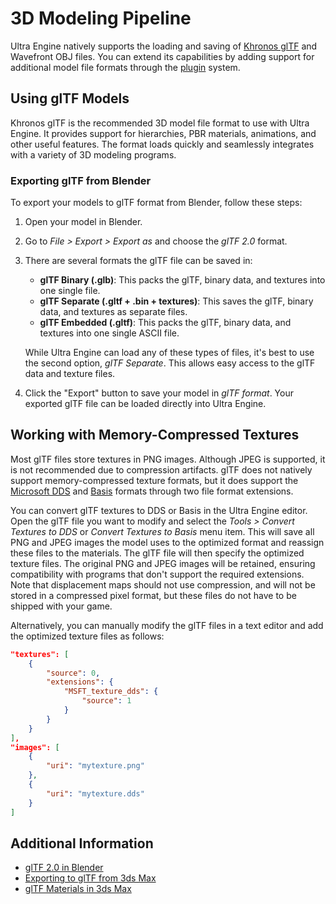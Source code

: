 # 3D Modeling Pipeline

Ultra Engine natively supports the loading and saving of [Khronos glTF](https://www.khronos.org/gltf/) and Wavefront OBJ files. You can extend its capabilities by adding support for additional model file formats through the [plugin](Plugin.md) system.

## Using glTF Models

Khronos glTF is the recommended 3D model file format to use with Ultra Engine. It provides support for hierarchies, PBR materials, animations, and other useful features. The format loads quickly and seamlessly integrates with a variety of 3D modeling programs.

### Exporting glTF from Blender

To export your models to glTF format from Blender, follow these steps:

1. Open your model in Blender.

2. Go to *File > Export > Export as* and choose the *glTF 2.0* format.

3. There are several formats the glTF file can be saved in:

   - **glTF Binary (.glb)**: This packs the glTF, binary data, and textures into one single file.
   - **glTF Separate (.gltf + .bin + textures)**: This saves the glTF, binary data, and textures as separate files.
   - **glTF Embedded (.gltf)**: This packs the glTF, binary data, and textures into one single ASCII file.

   While Ultra Engine can load any of these types of files, it's best to use the second option, *glTF Separate*. This allows easy access to the glTF data and texture files.

5. Click the "Export" button to save your model in *glTF format*. Your exported glTF file can be loaded directly into Ultra Engine.

## Working with Memory-Compressed Textures

Most glTF files store textures in PNG images. Although JPEG is supported, it is not recommended due to compression artifacts. glTF does not natively support memory-compressed texture formats, but it does support the [Microsoft DDS](https://github.com/KhronosGroup/glTF/tree/main/extensions/2.0/Vendor/MSFT_texture_dds) and [Basis](https://github.com/KhronosGroup/glTF/tree/main/extensions/2.0/Khronos/KHR_texture_basisu) formats through two file format extensions.

You can convert glTF textures to DDS or Basis in the Ultra Engine editor. Open the glTF file you want to modify and select the *Tools > Convert Textures to DDS* or *Convert Textures to Basis* menu item. This will save all PNG and JPEG images the model uses to the optimized format and reassign these files to the materials. The glTF file will then specify the optimized texture files. The original PNG and JPEG images will be retained, ensuring compatibility with programs that don't support the required extensions. Note that displacement maps should not use compression, and will not be stored in a compressed pixel format, but these files do not have to be shipped with your game.

Alternatively, you can manually modify the glTF files in a text editor and add the optimized texture files as follows:

```json
"textures": [
    {
        "source": 0,
        "extensions": {
            "MSFT_texture_dds": {
                "source": 1
            }
        }
    }
],
"images": [
    {
        "uri": "mytexture.png"
    },
    {
        "uri": "mytexture.dds"
    }
]
```

## Additional Information

- [glTF 2.0 in Blender](https://docs.blender.org/manual/en/2.80/addons/io_scene_gltf2.html)
- [Exporting to glTF from 3ds Max](https://help.autodesk.com/view/3DSMAX/2023/ENU/?guid=GUID-5B4C8EC2-2230-4F9F-B3C6-48D9E347E37D)
- [glTF Materials in 3ds Max](https://help.autodesk.com/view/3DSMAX/2023/ENU/?guid=GUID-7ABFB805-1D9F-417E-9C22-704BFDF160FA)
